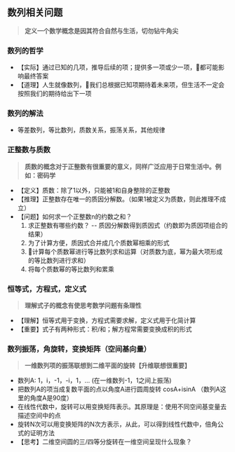 ## **数列相关问题**
> **定义一个数学概念是因其符合自然与生活，切勿钻牛角尖**

### **数列的哲学**
- 【实际】通过已知的几项，推导后续的项；提供多一项或少一项，都可能影响最终答案
- 【道理】人生就像数列，我们总根据已知项期待着未来项，但生活不一定会按照我们的期待给出下一项

### **数列的解法**
- 等差数列，等比数列，质数关系，振荡关系，其他规律

### **正整数与质数** 
> **质数的概念对于正整数有很重要的意义，同样广泛应用于日常生活中。例如：密码学**
- 【定义】质数：除了1以外，只能被1和自身整除的正整数
- 【推理】正整数存在唯一的质因分解数。（如果1被定义为质数，则此推理不成立）
- 【问题】如何求一个正整数n的约数之和？ 
    1. 求正整数有哪些约数？ -- 质因分解数得到质因式（约数即为质因项组合的结果）
    2. 为了计算方便，质因式合并成几个质数幂相乘的形式
    3. 计算每个质数幂进行等比数列求和运算（对质数为底，幂为最大项形成的等比数列进行求和）
    4. 将每个质数幂的等比数列和累乘

### **恒等式，方程式，定义式**
> **理解式子的概念有使思考数学问题有条理性**  
- 【理解】恒等式用于变换，方程式需要求解，定义式用于化简计算
- 【重要】式子有两种形式：积/和；解方程常需要变换成积的形式

### **数列振荡，角旋转，变换矩阵（空间基向量）**
> **一维数列项的振荡联想到二维平面的旋转【升维联想很重要】**
- 数列A: 1，i，-1，-i，1，... (在一维数列-1，1之间上振荡)
- 把数列A的项当成复数平面的点以角度A进行圆周旋转 cosA+isinA （数列A这里的角度A是90度）
- 在线性代数中，旋转可以用变换矩阵表示。其原理是：使用不同空间基变量去描述空间中的点
- 旋转N次可以用变换矩阵的N次方表示，从此，可以得到线性代数中，倍角公式的证明方法
- 【思考】二维空间圆的三/四等分旋转在一维空间呈现什么现象？
     







